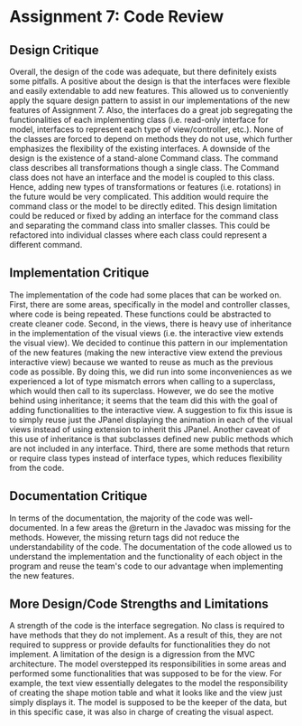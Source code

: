 # Assignment 7: Code Review

## Design Critique

Overall, the design of the code was adequate, but there definitely exists some pitfalls. A positive 
about the design is that the interfaces were flexible and easily extendable to add new features. 
This allowed us to conveniently apply the square design pattern to assist in our implementations of
the new features of Assignment 7. Also, the interfaces do a great job segregating the 
functionalities of each implementing class (i.e. read-only interface for model, interfaces to 
represent each type of view/controller, etc.). None of the classes are forced to depend on methods 
they do not use, which further emphasizes the flexibility of the existing interfaces. A downside of 
the design is the existence of a stand-alone Command class. The command class describes all 
transformations though a single class. The Command class does not have an interface and the model
is coupled to this class. Hence, adding new types of transformations or features (i.e. rotations) 
in the future would be very complicated. This addition would require the command class or the model 
to be directly edited. This design limitation could be reduced or fixed by adding an interface for 
the command class and separating the command class into smaller classes. This could be refactored 
into individual classes where each class could represent a different command. 

## Implementation Critique

The implementation of the code had some places that can be worked on. 
First, there are some areas, specifically in the model and controller classes, where code is being 
repeated. These functions could be abstracted to create cleaner code. Second, in the views, there 
is heavy use of inheritance in the implementation of the visual views (i.e. the interactive 
view extends the visual view). We decided to continue this pattern in our implementation of the new 
features (making the new interactive view extend the previous interactive view) because we
wanted to reuse as much as the previous code as possible. By doing this, we did run into some 
inconveniences as we experienced a lot of type mismatch errors when calling to a superclass, which 
would then call to its superclass. However, we do see the motive behind using inheritance; it seems 
that the team did this with the goal of adding functionalities to the interactive view. A
suggestion to fix this issue is to simply reuse just the JPanel displaying the animation in each of 
the visual views instead of using extension to inherit this JPanel. Another caveat of this use of 
inheritance is that subclasses defined new public methods which are not included in any interface. 
Third, there are some methods that return or require class types instead of interface types, which 
reduces flexibility from the code. 

## Documentation Critique

In terms of the documentation, the majority of the code was well-documented. In a few areas the 
@return in the Javadoc was missing for the methods. However, the missing return tags did not reduce 
the understandability of the code. The documentation of the code allowed us to understand the 
implementation and the functionality of each object in the program and reuse the team's code to our
advantage when implementing the new features.

## More Design/Code Strengths and Limitations

A strength of the code is the interface segregation. No class is required to have methods that 
they do not implement. As a result of this, they are not required to suppress or provide defaults 
for functionalities they do not implement. A limitation of the design is a digression from the 
MVC architecture. The model overstepped its responsibilities in some areas and performed some 
functionalities that was supposed to be for the view. For example, the text view essentially
delegates to the model the responsibility of creating the shape motion table and what it looks like
and the view just simply displays it. The model is supposed to be the keeper of the data, but in 
this specific case, it was also in charge of creating the visual aspect.